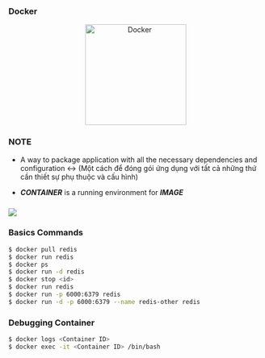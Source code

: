 ### Docker
<p align = "center">
  <a href="https://www.jenkins.io" target="blank"><img src="https://upload.wikimedia.org/wikipedia/commons/4/4e/Docker_%28container_engine%29_logo.svg" width="200" alt="Docker" /></a>
</p>

### NOTE

- A way to package application with all the necessary
dependencies and configuration  <-> (Một cách để đóng gói ứng dụng với tất cả những thứ cần thiết
sự phụ thuộc và cấu hình)

- ***CONTAINER*** is a running environment for ***IMAGE***

###

<img src = "https://i.imgur.com/8rIgy8U.png"/>

### Basics Commands
```bash
$ docker pull redis
$ docker run redis
$ docker ps
$ docker run -d redis
$ docker stop <id>
$ docker run redis
$ docker run -p 6000:6379 redis
$ docker run -d -p 6000:6379 --name redis-other redis

```
### Debugging Container
```bash
$ docker logs <Container ID>
$ docker exec -it <Container ID> /bin/bash
```
